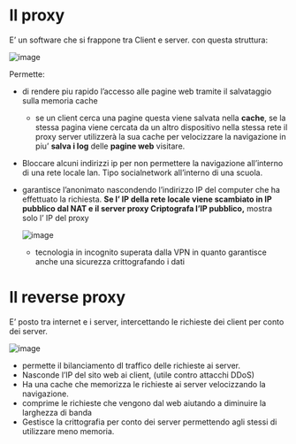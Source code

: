 # Il proxy

E’ un software che si frappone tra Client e server. con questa struttura: 

![image](https://github.com/user-attachments/assets/dbfb41b8-c55e-426f-83d2-f5d1d78f2f36)

Permette:

- di rendere piu rapido l’accesso alle pagine web tramite il salvataggio sulla memoria cache
    - se un client cerca una pagine questa viene salvata nella **cache**, se la stessa pagina viene cercata da un altro dispositivo nella stessa rete il proxy server utilizzerà la sua cache per velocizzare la navigazione in piu’ **salva i log** delle **pagine web** visitare.
- Bloccare alcuni indirizzi ip per non permettere la navigazione all’interno di una rete locale lan. Tipo socialnetwork all’interno di una scuola.
- garantisce l’anonimato nascondendo l’indirizzo IP del computer che ha effettuato la richiesta. **Se l’ IP della rete locale viene scambiato in IP pubblico dal NAT e il server proxy Criptografa l’IP pubblico,** mostra solo l’ IP del proxy
    
   ![image](https://github.com/user-attachments/assets/edc2a987-c281-4748-89c2-5c81c318e187)

    - tecnologia in incognito superata dalla VPN in quanto garantisce anche una sicurezza crittografando i dati

# Il reverse proxy

E’ posto tra internet e i server, intercettando le richieste dei client per conto dei server.

![image](https://github.com/user-attachments/assets/c2ea4382-e31d-4d7b-9205-07f1299a3767)

- permette il bilanciamento dl traffico delle richieste ai server.
- Nasconde l’IP del sito web ai client, (utile contro attacchi DDoS)
- Ha una cache che memorizza le richieste ai server velocizzando la navigazione.
- comprime le richieste che vengono dal web aiutando a diminuire la larghezza di banda
- Gestisce la crittografia per conto dei server permettendo agli stessi di utilizzare meno memoria.
